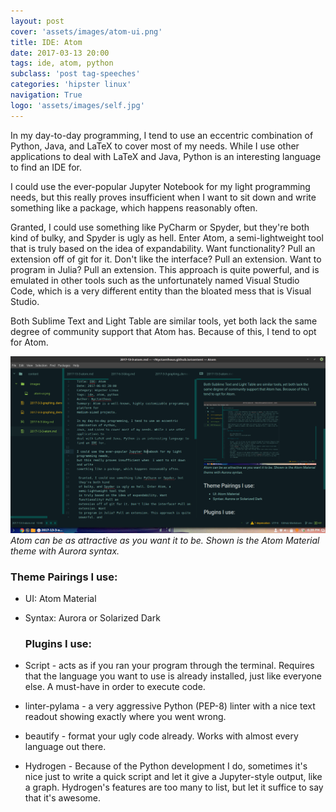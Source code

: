 ```yaml
---
layout: post
cover: 'assets/images/atom-ui.png'
title: IDE: Atom
date: 2017-03-13 20:00
tags: ide, atom, python
subclass: 'post tag-speeches'
categories: 'hipster linux'
navigation: True
logo: 'assets/images/self.jpg'
---
```


In my day-to-day programming, I tend to use an eccentric combination of Python,
Java, and LaTeX to cover most of my needs. While I use other applications to
deal with LaTeX and Java, Python is an interesting language to find an IDE for.

I could use the ever-popular Jupyter Notebook for my light programming needs,
but this really proves insufficient when  I want to sit down and write
something like a package, which happens reasonably often.

 Granted, I could use something like PyCharm or Spyder, but they're both kind
 of bulky, and Spyder is ugly as hell. Enter Atom, a semi-lightweight tool that
 is truly based on the idea of expandability. Want functionality? Pull an
 extension off of git for it. Don't like the interface? Pull an extension. Want
 to program in Julia? Pull an extension. This approach is quite powerful, and
 is emulated in other tools such as the unfortunately named Visual Studio Code,
 which is a very different entity than the bloated mess that is Visual Studio.

 Both Sublime Text and Light Table are similar tools, yet both lack the same
 degree of community support that Atom has. Because of this, I tend to opt for
 Atom.

 ![atom](assets/images/atom-ui.png)
 _Atom can be as attractive as you want it to be. Shown is the Atom Material
 theme with Aurora syntax._

### Theme Pairings I use:

-   UI: Atom Material
-   Syntax: Aurora or Solarized Dark

    ### Plugins I use:

-   Script - acts as if you ran your program through the terminal. Requires that
    the language you want to use is already installed, just like everyone else.
    A must-have in order to execute code.
-   linter-pylama - a very aggressive Python (PEP-8) linter with a nice text
    readout showing exactly where you went wrong.
-   beautify - format your ugly code already. Works with almost every language
    out there.
-   Hydrogen - Because of the Python development I do, sometimes it's nice just
    to write a quick script and let it give a Jupyter-style output, like a graph.
    Hydrogen's features are too many to list, but let it suffice to say that
    it's awesome.
